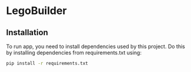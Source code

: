 # LegoBuilder

## Installation

To run app, you need to install dependencies used by this project. 
Do this by installing dependencies from requirements.txt using:  
```bash 
pip install -r requirements.txt
